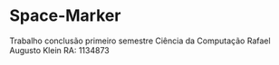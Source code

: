 # Space-Marker
Trabalho conclusão primeiro semestre Ciência da Computação
Rafael Augusto Klein  RA: 1134873
